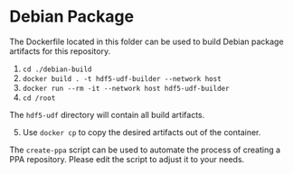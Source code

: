 # Debian Package

The Dockerfile located in this folder can be used to build Debian package artifacts for this repository.

1. `cd ./debian-build`
2. `docker build . -t hdf5-udf-builder --network host`
3. `docker run --rm -it --network host hdf5-udf-builder`
4. `cd /root`

The `hdf5-udf` directory will contain all build artifacts.

5. Use `docker cp` to copy the desired artifacts out of the container.

The `create-ppa` script can be used to automate the process of creating a PPA repository. Please edit the script to adjust it to your needs.
